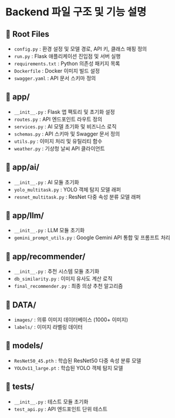 # Backend 파일 구조 및 기능 설명

## 📁 Root Files
- `config.py` : 환경 설정 및 모델 경로, API 키, 클래스 매핑 정의
- `run.py` : Flask 애플리케이션 진입점 및 서버 실행
- `requirements.txt` : Python 의존성 패키지 목록
- `Dockerfile` : Docker 이미지 빌드 설정
- `swagger.yaml` : API 문서 스키마 정의

## 📁 app/
- `__init__.py` : Flask 앱 팩토리 및 초기화 설정
- `routes.py` : API 엔드포인트 라우트 정의
- `services.py` : AI 모델 초기화 및 비즈니스 로직
- `schemas.py` : API 스키마 및 Swagger 문서 정의
- `utils.py` : 이미지 처리 및 유틸리티 함수
- `weather.py` : 기상청 날씨 API 클라이언트

## 📁 app/ai/
- `__init__.py` : AI 모듈 초기화
- `yolo_multitask.py` : YOLO 객체 탐지 모델 래퍼
- `resnet_multitask.py` : ResNet 다중 속성 분류 모델 래퍼

## 📁 app/llm/
- `__init__.py` : LLM 모듈 초기화
- `gemini_prompt_utils.py` : Google Gemini API 통합 및 프롬프트 처리

## 📁 app/recommender/
- `__init__.py` : 추천 시스템 모듈 초기화
- `db_similarity.py` : 이미지 유사도 계산 로직
- `final_recommender.py` : 최종 의상 추천 알고리즘

## 📁 DATA/
- `images/` : 의류 이미지 데이터베이스 (1000+ 이미지)
- `labels/` : 이미지 라벨링 데이터

## 📁 models/
- `ResNet50_45.pth` : 학습된 ResNet50 다중 속성 분류 모델
- `YOLOv11_large.pt` : 학습된 YOLO 객체 탐지 모델

## 📁 tests/
- `__init__.py` : 테스트 모듈 초기화
- `test_api.py` : API 엔드포인트 단위 테스트
